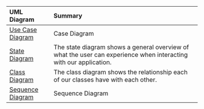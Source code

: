 | UML Diagram       | Summary       | 
| :------------- |:-------------| 
| [Use Case Diagram]()   | Case Diagram| 
| [State Diagram](https://github.com/bfiloteo/CS151-TimeManagement/blob/main/Time%20Management%20State%20Diagram.drawio.png)      | The state diagram shows a general overview of what the user can experience when interacting with our application.|  
| [Class Diagram](https://github.com/bfiloteo/CS151-TimeManagement/blob/main/Time%20Management%20Class%20Diagram.drawio.png)    | The class diagram shows the relationship each of our classes have with each other.| 
| [Sequence Diagram]()    | Sequence Diagram|  
